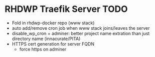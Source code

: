 RHDWP Traefik Server TODO
===
- Fold in rhdwp-docker repo (www stack)
- auto add/remove cron job when www stack joins/leaves the server
- disable_wp_cron + adminer: better project name extration than just directory name (innacurate/PITA)
- HTTPS cert generation for server FQDN
  - force https on adminer
